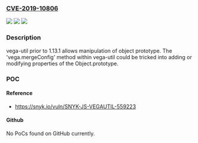 ### [CVE-2019-10806](https://cve.mitre.org/cgi-bin/cvename.cgi?name=CVE-2019-10806)
![](https://img.shields.io/static/v1?label=Product&message=vega-util&color=blue)
![](https://img.shields.io/static/v1?label=Version&message=n%2Fa&color=blue)
![](https://img.shields.io/static/v1?label=Vulnerability&message=Prototype%20Pollution&color=brighgreen)

### Description

vega-util prior to 1.13.1 allows manipulation of object prototype. The 'vega.mergeConfig' method within vega-util could be tricked into adding or modifying properties of the Object.prototype.

### POC

#### Reference
- https://snyk.io/vuln/SNYK-JS-VEGAUTIL-559223

#### Github
No PoCs found on GitHub currently.

